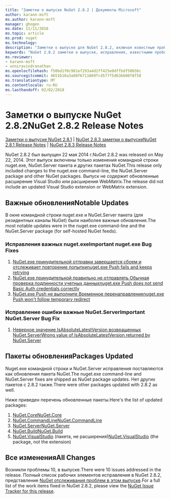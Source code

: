 ```yaml
---
title: "Заметки о выпуске NuGet 2.8.2 | Документы Microsoft"
author: karann-msft
ms.author: karann-msft
manager: ghogen
ms.date: 11/11/2016
ms.topic: article
ms.prod: nuget
ms.technology: 
description: "Заметки о выпуске для NuGet 2.8.2, включая известные проблемы, исправленные ошибки, добавленные функции и DCR."
keywords: "NuGet 2.8.2 заметки о выпуске, исправления, известными проблемами, добавлены функции, DCR"
ms.reviewer:
- karann-msft
- unniravindranathan
ms.openlocfilehash: f50bd1f0c981ef293a4d2ff425e0dffbdf58036c
ms.sourcegitcommit: 4651b16a3a08f6711669fc4577f5d63b600f8f58
ms.translationtype: MT
ms.contentlocale: ru-RU
ms.lasthandoff: 02/02/2018
---
```

# <a name="nuget-282-release-notes"></a><span data-ttu-id="f4d2d-104">Заметки о выпуске NuGet 2.8.2</span><span class="sxs-lookup"><span data-stu-id="f4d2d-104">NuGet 2.8.2 Release Notes</span></span>

<span data-ttu-id="f4d2d-105">[Заметки о выпуске NuGet 2.8.1](../release-notes/nuget-2.8.1.md) | [NuGet 2.8.3 заметки о выпуске](../release-notes/nuget-2.8.3.md)</span><span class="sxs-lookup"><span data-stu-id="f4d2d-105">[NuGet 2.8.1 Release Notes](../release-notes/nuget-2.8.1.md) | [NuGet 2.8.3 Release Notes](../release-notes/nuget-2.8.3.md)</span></span>

<span data-ttu-id="f4d2d-106">NuGet 2.8.2 был выпущен 22 мая 2014 г.</span><span class="sxs-lookup"><span data-stu-id="f4d2d-106">NuGet 2.8.2 was released on May 22, 2014.</span></span>  <span data-ttu-id="f4d2d-107">Этот выпуск включены только изменения командной строки nuget.exe, NuGet.Server пакета и других пакетах NuGet.</span><span class="sxs-lookup"><span data-stu-id="f4d2d-107">This release only included changes to the nuget.exe command-line, the NuGet.Server package and other NuGet packages.</span></span>  <span data-ttu-id="f4d2d-108">Выпуск не содержит обновленные расширение Visual Studio или расширения WebMatrix.</span><span class="sxs-lookup"><span data-stu-id="f4d2d-108">The release did not include an updated Visual Studio extension or WebMatrix extension.</span></span>

## <a name="notable-updates"></a><span data-ttu-id="f4d2d-109">Важные обновления</span><span class="sxs-lookup"><span data-stu-id="f4d2d-109">Notable Updates</span></span>

<span data-ttu-id="f4d2d-110">В окне командной строки nuget.exe и NuGet.Server пакета (для резидентных каналы NuGet) были наиболее важные обновления.</span><span class="sxs-lookup"><span data-stu-id="f4d2d-110">The most notable updates were in the nuget.exe command-line and the NuGet.Server package (for self-hosted NuGet feeds).</span></span>

### <a name="important-nugetexe-bug-fixes"></a><span data-ttu-id="f4d2d-111">Исправления важных nuget.exe</span><span class="sxs-lookup"><span data-stu-id="f4d2d-111">Important nuget.exe Bug Fixes</span></span>

1. [<span data-ttu-id="f4d2d-112">NuGet.exe принудительной отправки завершается сбоем и отслеживает повторение попытки</span><span class="sxs-lookup"><span data-stu-id="f4d2d-112">nuget.exe Push fails and keeps retrying</span></span>](https://nuget.codeplex.com/workitem/4000)
1. [<span data-ttu-id="f4d2d-113">NuGet.exe принудительной правильно не отправлять Обычная проверка подлинности учетных данных</span><span class="sxs-lookup"><span data-stu-id="f4d2d-113">nuget.exe Push does not send Basic Auth credentials correctly</span></span>](https://nuget.codeplex.com/workitem/4109)
1. [<span data-ttu-id="f4d2d-114">NuGet.exe Push не выполните Временное перенаправление</span><span class="sxs-lookup"><span data-stu-id="f4d2d-114">nuget.exe Push won't follow temporary redirect</span></span>](https://nuget.codeplex.com/workitem/4050)

### <a name="important-nugetserver-bug-fix"></a><span data-ttu-id="f4d2d-115">Исправление ошибки важные NuGet.Server</span><span class="sxs-lookup"><span data-stu-id="f4d2d-115">Important NuGet.Server Bug Fix</span></span>

1. [<span data-ttu-id="f4d2d-116">Неверное значение IsAbsoluteLatestVersion возвращенных NuGet.Server</span><span class="sxs-lookup"><span data-stu-id="f4d2d-116">Wrong value of IsAbsoluteLatestVersion returned by NuGet.Server</span></span>](https://nuget.codeplex.com/workitem/4147)

## <a name="packages-updated"></a><span data-ttu-id="f4d2d-117">Пакеты обновления</span><span class="sxs-lookup"><span data-stu-id="f4d2d-117">Packages Updated</span></span>

<span data-ttu-id="f4d2d-118">Nuget.exe командной строки и NuGet.Server исправления поставляются как обновления пакета NuGet.</span><span class="sxs-lookup"><span data-stu-id="f4d2d-118">The nuget.exe command-line and NuGet.Server fixes are shipped as NuGet package updates.</span></span>  <span data-ttu-id="f4d2d-119">Нет других пакетов с 2.8.2 также.</span><span class="sxs-lookup"><span data-stu-id="f4d2d-119">There were other packages updated with 2.8.2 as well.</span></span>

<span data-ttu-id="f4d2d-120">Ниже приведен перечень обновленные пакеты.</span><span class="sxs-lookup"><span data-stu-id="f4d2d-120">Here's the list of updated packages:</span></span>

1. [<span data-ttu-id="f4d2d-121">NuGet.Core</span><span class="sxs-lookup"><span data-stu-id="f4d2d-121">NuGet.Core</span></span>](https://www.nuget.org/packages/NuGet.Core/)
1. [<span data-ttu-id="f4d2d-122">NuGet.CommandLine</span><span class="sxs-lookup"><span data-stu-id="f4d2d-122">NuGet.CommandLine</span></span>](https://www.nuget.org/packages/NuGet.CommandLine/)
1. [<span data-ttu-id="f4d2d-123">NuGet.Server</span><span class="sxs-lookup"><span data-stu-id="f4d2d-123">NuGet.Server</span></span>](https://www.nuget.org/packages/NuGet.Server/)
1. [<span data-ttu-id="f4d2d-124">NuGet.Build</span><span class="sxs-lookup"><span data-stu-id="f4d2d-124">NuGet.Build</span></span>](https://www.nuget.org/packages/NuGet.Build/)
1. <span data-ttu-id="f4d2d-125">[NuGet.VisualStudio](https://www.nuget.org/packages/NuGet.VisualStudio/) (пакета, не расширения)</span><span class="sxs-lookup"><span data-stu-id="f4d2d-125">[NuGet.VisualStudio](https://www.nuget.org/packages/NuGet.VisualStudio/) (the package, not the extension)</span></span>

## <a name="all-changes"></a><span data-ttu-id="f4d2d-126">Все изменения</span><span class="sxs-lookup"><span data-stu-id="f4d2d-126">All Changes</span></span>
<span data-ttu-id="f4d2d-127">Возникли проблемы 10, в выпуске.</span><span class="sxs-lookup"><span data-stu-id="f4d2d-127">There were 10 issues addressed in the release.</span></span> <span data-ttu-id="f4d2d-128">Полный список рабочих элементов исправления в NuGet 2.8.2, представление [NuGet отслеживания проблем в этом выпуске](https://nuget.codeplex.com/workitem/list/advanced?keyword=&status=All&type=All&priority=All&release=NuGet%202.8.2&assignedTo=All&component=All&sortField=LastUpdatedDate&sortDirection=Descending&page=0&reasonClosed=All).</span><span class="sxs-lookup"><span data-stu-id="f4d2d-128">For a full list of the work items fixed in NuGet 2.8.2, please view the [NuGet Issue Tracker for this release](https://nuget.codeplex.com/workitem/list/advanced?keyword=&status=All&type=All&priority=All&release=NuGet%202.8.2&assignedTo=All&component=All&sortField=LastUpdatedDate&sortDirection=Descending&page=0&reasonClosed=All).</span></span>
